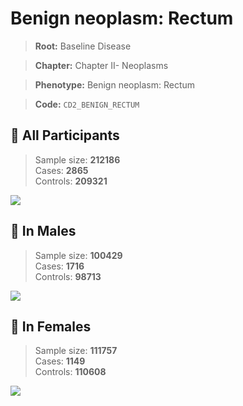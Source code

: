 # Benign neoplasm: Rectum

> **Root:** Baseline Disease  

> **Chapter:** Chapter II- Neoplasms  

> **Phenotype:** Benign neoplasm: Rectum  

> **Code:** `CD2_BENIGN_RECTUM`

## 🧪 All Participants  
> Sample size: **212186**  
> Cases: **2865**  
> Controls: **209321**
<img src="/Disease/Figures/ALL/Incidence/CD2_BENIGN_RECTUM.png"/>
<CsvTable src="/Disease/Data/ALL/Incidence/COX_CD2_BENIGN_RECTUM.csv" label="🔍 View full results" />

## 👨 In Males  
> Sample size: **100429**  
> Cases: **1716**  
> Controls: **98713**
<img src="/Disease/Figures/Male/Incidence/CD2_BENIGN_RECTUM.png"/>
<CsvTable src="/Disease/Data/Male/Incidence/COX_CD2_BENIGN_RECTUM.csv" label="🔍 View full results" />

## 👩 In Females  
> Sample size: **111757**  
> Cases: **1149**  
> Controls: **110608**
<img src="/Disease/Figures/Female/Incidence/CD2_BENIGN_RECTUM.png"/>
<CsvTable src="/Disease/Data/Female/Incidence/COX_CD2_BENIGN_RECTUM.csv" label="🔍 View full results" />
